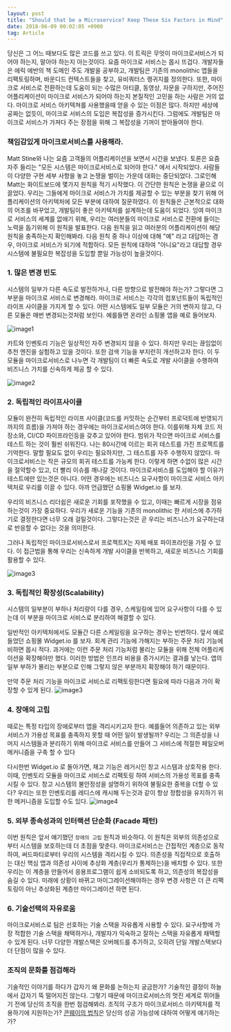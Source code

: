 ```yaml
---
layout: post
title: "Should that be a Microservice? Keep These Six Factors in Mind"
date: 2018-06-09 00:02:05 +0900
tag: Article
---
```


당신은 그 어느 때보다도 많은 코드를 쓰고 있다. 이 트릭은 무엇이 마이크로서비스가 되어야 하는지, 말아야 하는지 아는것이다.
요즘 마이크로 서비스는 몹시 뜨겁다. 개발자들은 에릭 에반의 책 도메인 주도 개발을 공부하고, 개발팀은 기존의 monolithic 앱들을 리팩토링하며, 바운디드 컨텍스트들을 찾고, 유비쿼터스 랭귀지를 정의한다.
또한, 마이크로 서비스로 전환하는데 도움이 되는 수많은 아티클, 동영상, 자문을 구하지만, 주어진 어플리케이션이 마이크로 서비스가 되어야 하는지 본질적인 고민을 하는 사람은 거의 없다.
마이크로 서비스 아키텍쳐를 사용했을때 얻을 수 있는 이점은 많다. 하지만 세상에 공짜는 없듯이, 마이크로 서비스의 도입은 복잡성을 증가시킨다. 그럼에도 개발팀은 마이크로 서비스가 가져다 주는 장점을 위해 그 복잡성을 기꺼이 받아들여야 한다.

### 책임감있게 마이크로서비스를 사용해라.

Matt Stine와 나는 요즘 고객들의 어플리케이션을 보면서 시간을 보냈다. 토론은 요즘 자주 들리는 "모든 시스템은 마이크로서비스로 되어야 한다." 에서 시작되었다. 사람들이 다양한 구현 세부 사항을 놓고 논쟁을 벌이는 가운데 대화는 중단되었다.
그로인해 Matt는 화이트보드에 몇가지 원칙을 적기 시작했다. 이 간단한 원칙은 논쟁을 끝으로 이끌었다. 우리는 그들에게 마이크로 서비스가 가치를 제공할 수 있는 부분을 찾기 위해 어플리케이션의 아키텍처에 모든 부분에 대하여 질문하였다. 이 원칙들은 근본적으로 대화의 어조를 바꾸었고, 개발팀이 좋은 아키텍처를 설계하는데 도움이 되었다.
잉여 마이크로 서비스의 세계를 없애기 위해, 우리는 여러분들의 마이크로 서비스로 전환에 들이는 노력을 돕기위해 이 원칙을 발표한다. 다음 원칙을 읽고 여러분의 어플리케이션이 해당 원칙을 충족하는지 확인해봐라.
다음 원칙 중 하나 이상에 대해 "예" 라고 대답하는 경우, 마이크로 서비스가 되기에 적합하다. 모든 원칙에 대하여 "아니요"라고 대답할 경우 시스템에 불필요한 복잡성을 도입할 뿐일 가능성이 높을것이다.

### 1. 많은 변경 빈도

시스템의 일부가 다른 속도로 발전하거나, 다른 방향으로 발전해야 하는가? 그렇다면 그 부분을 마이크로 서비스로 변경해라. 마이크로 서비스는 각각의 컴포넌트들이 독립적인 라이프 사이클을 가지게 할 수 있다.
어떤 시스템에도 일부 모듈은 거의 변하지 않고, 다른 모듈은 매번 변경되는것처럼 보인다. 예를들면 온라인 쇼핑몰 앱을 예로 들어보자.

![image1](https://content.cdntwrk.com/files/aHViPTYzOTc1JmNtZD1pdGVtZWRpdG9yaW1hZ2UmZmlsZW5hbWU9aXRlbWVkaXRvcmltYWdlXzVhNjEzZDRiOGU1ZGMucG5nJnZlcnNpb249MDAwMCZzaWc9MWY0NTVkZmIzOWY3N2E3YTQ5MzhiN2YwYWQxNmI2YzQ%253D)

카트와 인벤토리 기능은 일상적인 자주 변경되지 않을 수 있다. 하지만 우리는 끊임없이 추천 엔진을 실험하고 있을 것이다. 또한 검색 기능을 부지런히 개선하고자 한다. 이 두 모듈을 마이크로서비스로 나누면 각 개발팀이 더 빠른 속도로 개발 사이클을 수행하여 비즈니스 가치를 신속하게 제공 할 수 있다.

![image2](https://content.cdntwrk.com/files/aHViPTYzOTc1JmNtZD1pdGVtZWRpdG9yaW1hZ2UmZmlsZW5hbWU9aXRlbWVkaXRvcmltYWdlXzVhNjEzZDcxMTcxMWQucG5nJnZlcnNpb249MDAwMCZzaWc9MDA0NGNjYWFhMTU1Yzc4NDBhMGY3YzNjNzI5NDM1YmE%253D)

### 2. 독립적인 라이프사이클

모듈이 완전히 독립적인 라이프 사이클(코드를 커밋하는 순간부터 프로덕트에 반영되기 까지의 흐름)을 가져야 하는 경우에는 마이크로서비스여야 한다. 이를위해 자체 코드 저장소와, CI/CD 파이프라인등을 갖추고 있어야 한다. 범위가 작으면 마이크로 서비스를 테스트 하는 것이 훨씬 쉬워진다. 나는 80시간에 이르는 회귀 테스트를 가진 프로젝트를 기억한다. 말할 필요도 없이 우리는 필요하지만, 그 테스트를 자주 수행하지 않았다. 마이크로서비스는 작은 규모의 회귀 테스트를 가능케 한다. 이렇게 하면 수없이 많은 시간을 절약할수 있고, 더 빨리 이슈를 깨나갈 것이다. 마이크로서비스를 도입해야 할 이유가 테스트에만 있는것은 아니다. 어떤 경우에는 비즈니스 요구사항이 마이크로 서비스 아키텍처로 우리를 이끌 수 있다. 아까 언급했던 쇼핑몰 Widget.io 를 보자.

우리의 비즈니스 리더쉽은 새로운 기회를 포작했을 수 있고, 이때는 빠르게 시장을 점유하는것이 가장 중요하다. 우리가 새로운 기능을 기존의 monolithic 한 서비스에 추가하기로 결정한다면 너무 오래 걸릴것이다. 그렇다는것은 곧 우리는 비즈니스가 요구하는대로 반응할 수 없다는 것을 의미한다.

그러나 독립적인 마이크로서비스로서 프로젝트X는 자체 배포 파이프라인을 가질 수 있다. 이 접근법을 통해 우리는 신속하게 개발 사이클을 반복하고, 새로운 비즈니스 기회를 활용할 수 있다.

![image3](https://content.cdntwrk.com/files/aHViPTYzOTc1JmNtZD1pdGVtZWRpdG9yaW1hZ2UmZmlsZW5hbWU9aXRlbWVkaXRvcmltYWdlXzVhNjEzZDhjOGMwMDkucG5nJnZlcnNpb249MDAwMCZzaWc9MjMzNzk3ZDQ0ZWMxMDAzMmZlMDgwZGY3YjZlM2E1OTI%253D)

### 3. 독립적인 확장성(Scalability)

시스템의 일부분이 부하나 처리량이 다를 경우, 스케일링에 있어 요구사항이 다를 수 있는데 이 부분을 마이크로 서비스로 분리하여 해결할 수 있다.

일반적인 아키텍처에서도 모듈간 다른 스케일링을 요구하는 경우는 빈번하다. 앞서 예로 들었던 쇼핑몰 Widget.io 를 보자.
회계 관리 기능에 가해지는 부하는 주문 처리 기능에 비하면 몹시 적다. 과거에는 이런 주문 처리 기능처럼 몰리는 모듈을 위해 전체 어플리케이션을 확장해야만 했다. 이러한 방법은 인프라 비용을 증가시키는 결과를 낳는다. 앱의 일부 부하가 몰리는 부분으로 인해 그렇지 않은 부분까지 확장해야 하기 때문이다.

만약 주문 처리 기능을 마이크로 서비스로 리팩토링한다면 필요에 따라 다음과 가이 확장할 수 있게 된다.
![image3](https://content.cdntwrk.com/files/aHViPTYzOTc1JmNtZD1pdGVtZWRpdG9yaW1hZ2UmZmlsZW5hbWU9aXRlbWVkaXRvcmltYWdlXzVhNjEzZGEwYTg1MjcucG5nJnZlcnNpb249MDAwMCZzaWc9MzkyOWE1ZGM2OWZlMjA3MWE5NmQ4YTJjOWE3ZTdiZjM%253D)

### 4. 장애의 고립

때로는 특정 타입의 장애로부터 앱을 격리시키고자 한다. 예를들어 의존하고 있는 외부 서비스가 가용성 목표를 충족하지 못할 때 어떤 일이 발생될까? 우리는 그 의존성을 나머지 시스템들과 분리하기 위해 마이크로 서비스를 만들어 그 서비스에 적절한 페일오버 메커니즘을 구축 할 수 있다

다시한번 Widget.io 로 돌아가면, 재고 기능은 레거시인 창고 시스템과 상호작용 한다. 이때, 인벤토리 모듈을 마이크로 서비스로 리팩토링 하여 서비스의 가용성 목표를 충족시킬 수 있다. 창고 시스템의 불안정성을 설명하기 위하여 불필요한 중복을 더할 수 있다? 우리는 또한 인벤토리를 레디스에 캐시해 두는것과 같이 항상 정합성을 유지하기 위한 메커니즘을 도입할 수도 있다.
![image4](https://content.cdntwrk.com/files/aHViPTYzOTc1JmNtZD1pdGVtZWRpdG9yaW1hZ2UmZmlsZW5hbWU9aXRlbWVkaXRvcmltYWdlXzVhNjEzZGIyMGZhN2YucG5nJnZlcnNpb249MDAwMCZzaWc9NGNiNmVkZjc1MmZmY2FmMmJiYWMwODc2YzM2N2Q3MGI%253D)

### 5. 외부 종속성과의 인터랙션 단순화 (Facade 패턴)

이번 원칙은 앞서 얘기했던 `장애의 고립` 원칙과 비슷하다. 이 원칙은 외부의 의존성으로부터 시스템을 보호하는데 더 초점을 맞춘다. 마이크로서비스는 간접적인 계층으로 동작하여, 써드파티로부터 우리의 시스템을 격리시킬 수 있다.
의존성을 직접적으로 호출하는 대신 핵심 앱과 의존성 사이에 추상화 계층(우리가 통제하는)을 배치할 수 있다. 또한 우리는 이 계층을 만들어서 응용프로그램이 쉽게 소비되도록 하고, 의존성의 복잡성을 숨길 수 있다.
미래에 상황이 바뀌고 마이그레이션해야하는 경우 변경 사항은 더 큰 리팩토링이 아닌 추상화된 계층만 마이그레이션 하면 된다.

### 6. 기술선택의 자유로움

마이크로서비스로 팀은 선호하는 기술 스택을 자유롭게 사용할 수 있다. 요구사항에 가장 적합한 기술 스택을 채택하거나, 개발자가 익숙하고 잘하는 스택을 자유롭게 채택할 수 있게 된다. 너무 다양한 개발스택은 오버헤드를 추가하고, 오히려 단일 개발스택보다
더 단점이 많을 수 있다.

### 조직의 문화를 점검해라

기술적인 이야기를 하다가 갑자기 왜 문화를 논하는지 궁금한가? 기술적인 결정이 하늘에서 갑자기 뚝 떨어지진 않는다. 그렇기 때문에 마이크로서비스의 멋진 세계로 뛰어들기 전에 당신의 조직을 한번 점검해봐라.
조직의 구조가 마이크로서비스 아키텍처를 적용하기에 지원하는가? [콘웨이의 법칙](http://www.melconway.com/Home/Conways_Law.html)은 당신의 성공 가능성에 대하여 어떻게 얘기하는가?

